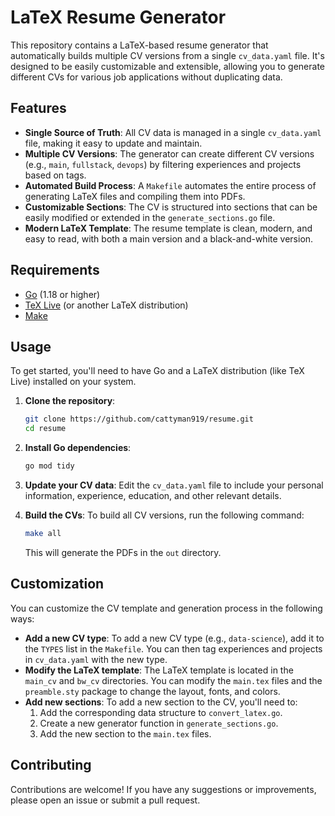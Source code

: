 # LaTeX Resume Generator

This repository contains a LaTeX-based resume generator that automatically builds multiple CV versions from a single `cv_data.yaml` file. It's designed to be easily customizable and extensible, allowing you to generate different CVs for various job applications without duplicating data.

## Features

- **Single Source of Truth**: All CV data is managed in a single `cv_data.yaml` file, making it easy to update and maintain.
- **Multiple CV Versions**: The generator can create different CV versions (e.g., `main`, `fullstack`, `devops`) by filtering experiences and projects based on tags.
- **Automated Build Process**: A `Makefile` automates the entire process of generating LaTeX files and compiling them into PDFs.
- **Customizable Sections**: The CV is structured into sections that can be easily modified or extended in the `generate_sections.go` file.
- **Modern LaTeX Template**: The resume template is clean, modern, and easy to read, with both a main version and a black-and-white version.

## Requirements

- [Go](https://golang.org/dl/) (1.18 or higher)
- [TeX Live](https://www.tug.org/texlive/) (or another LaTeX distribution)
- [Make](https://www.gnu.org/software/make/)

## Usage

To get started, you'll need to have Go and a LaTeX distribution (like TeX Live) installed on your system.

1.  **Clone the repository**:

    ```bash
    git clone https://github.com/cattyman919/resume.git
    cd resume
    ```

2.  **Install Go dependencies**:

    ```bash
    go mod tidy
    ```

3.  **Update your CV data**:
    Edit the `cv_data.yaml` file to include your personal information, experience, education, and other relevant details.

4.  **Build the CVs**:
    To build all CV versions, run the following command:
    ```bash
    make all
    ```
    This will generate the PDFs in the `out` directory.

## Customization

You can customize the CV template and generation process in the following ways:

- **Add a new CV type**: To add a new CV type (e.g., `data-science`), add it to the `TYPES` list in the `Makefile`. You can then tag experiences and projects in `cv_data.yaml` with the new type.
- **Modify the LaTeX template**: The LaTeX template is located in the `main_cv` and `bw_cv` directories. You can modify the `main.tex` files and the `preamble.sty` package to change the layout, fonts, and colors.
- **Add new sections**: To add a new section to the CV, you'll need to:
  1.  Add the corresponding data structure to `convert_latex.go`.
  2.  Create a new generator function in `generate_sections.go`.
  3.  Add the new section to the `main.tex` files.

## Contributing

Contributions are welcome! If you have any suggestions or improvements, please open an issue or submit a pull request.

